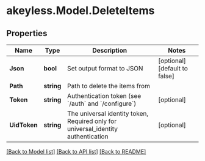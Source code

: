 # akeyless.Model.DeleteItems

## Properties

Name | Type | Description | Notes
------------ | ------------- | ------------- | -------------
**Json** | **bool** | Set output format to JSON | [optional] [default to false]
**Path** | **string** | Path to delete the items from | 
**Token** | **string** | Authentication token (see &#x60;/auth&#x60; and &#x60;/configure&#x60;) | [optional] 
**UidToken** | **string** | The universal identity token, Required only for universal_identity authentication | [optional] 

[[Back to Model list]](../README.md#documentation-for-models) [[Back to API list]](../README.md#documentation-for-api-endpoints) [[Back to README]](../README.md)

